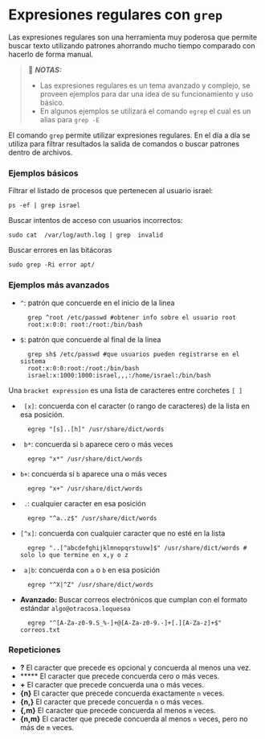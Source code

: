 # Expresiones regulares con `grep`

 Las expresiones regulares son una herramienta muy poderosa que permite buscar texto utilizando patrones ahorrando mucho tiempo comparado con hacerlo de forma manual.

> :pencil: _**NOTAS:**_ 
> - Las expresiones regulares es un tema avanzado y complejo, se proveen ejemplos para dar una idea de su funcionamiento y uso básico.
> - En algunos ejemplos se utilizará el comando `egrep` el cual es un alias para `grep -E`

El comando `grep` permite utilizar expresiones regulares. En el día a día se utiliza para filtrar resultados la salida de comandos o buscar patrones dentro de archivos.

### Ejemplos básicos

Filtrar el listado de procesos que pertenecen al usuario israel:

	ps -ef | grep israel

Buscar intentos de acceso con usuarios incorrectos:

	sudo cat  /var/log/auth.log | grep  invalid

Buscar errores en las bitácoras

	sudo grep -Ri error apt/

### Ejemplos más avanzados

- `^`: patrón que concuerde en el inicio de la linea  

		grep ^root /etc/passwd #obtener info sobre el usuario root
		root:x:0:0: root:/root:/bin/bash

- `$`: patrón que concuerde al final de la linea   

		grep sh$ /etc/passwd #que usuarios pueden registrarse en el sistema
		root:x:0:0:root:/root:/bin/bash
		israel:x:1000:1000:israel,,,:/home/israel:/bin/bash

 Una `bracket expression` es una lista de caracteres entre corchetes `[ ]`

- ` [x]`: concuerda con el caracter (o rango de caracteres) de la lista en esa posición.

		egrep "[s]..[h]" /usr/share/dict/words

- ` b*`: concuerda si `b` aparece cero o más veces

		egrep "x*" /usr/share/dict/words

- `b+`: concuerda si `b` aparece una o más veces

		egrep "x+" /usr/share/dict/words

- ` .`: cualquier caracter en esa posición

		egrep "^a..z$" /usr/share/dict/words

- `[^x]`: concuerda con cualquier caracter que no esté en la lista

		egrep "..[^abcdefghijklmnopqrstuvw]$" /usr/share/dict/words # solo lo que termine en x,y o z

- ` a|b`: concuerda con `a` o `b` en esa posición

		egrep "^X|^Z" /usr/share/dict/words

- **Avanzado:** Buscar correos electrónicos que cumplan con el formato estándar `algo@otracosa.loquesea`

		egrep "^[A-Za-z0-9.S_%-]+@[A-Za-z0-9.-]+[.][A-Za-z]+$" correos.txt

### Repeticiones

- **?** El caracter que precede es opcional y concuerda al menos una vez.
- ***** El caracter que precede concuerda cero o más veces.
- **+** El caracter que precede concuerda una o más veces.
- **{n}** El caracter que precede concuerda exactamente `n` veces.
- **{n,}** El caracter que precede concuerda `n` o más veces.
- **{,m}** El caracter que precede concuerda al menos `m` veces.
- **{n,m}** El caracter que precede concuerda al menos `n` veces, pero no más de `m` veces.